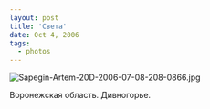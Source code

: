 ```yaml
---
layout: post
title: 'Света'
date: Oct 4, 2006
tags:
  - photos
---
```


![Sapegin-Artem-20D-2006-07-08-208-0866.jpg](photo://725)

Воронежская область. Дивногорье.
